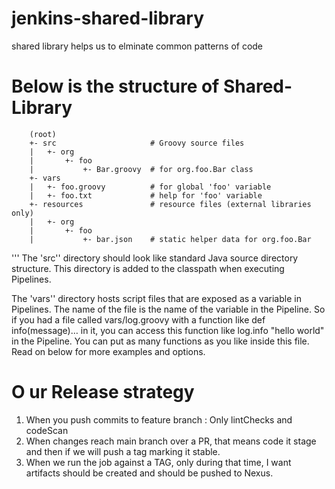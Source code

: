 # jenkins-shared-library


shared library helps us to elminate common patterns of code 

# Below is the structure of Shared-Library

        (root)
        +- src                     # Groovy source files
        |   +- org
        |       +- foo
        |           +- Bar.groovy  # for org.foo.Bar class
        +- vars
        |   +- foo.groovy          # for global 'foo' variable
        |   +- foo.txt             # help for 'foo' variable
        +- resources               # resource files (external libraries only)
        |   +- org
        |       +- foo
        |           +- bar.json    # static helper data for org.foo.Bar

'''
The 'src'' directory should look like standard Java source directory structure. This directory is added to the classpath when executing Pipelines.

The 'vars'' directory hosts script files that are exposed as a variable in Pipelines. The name of the file is the name of the variable in the Pipeline. So if you had a file called vars/log.groovy with a function like def info(message)…​ in it, you can access this function like log.info "hello world" in the Pipeline. You can put as many functions as you like inside this file. Read on below for more examples and options.

# O ur Release strategy

1) When you push commits to feature branch : Only lintChecks and codeScan 
2) When changes reach main branch over a PR, that means code it stage and then if we will push a tag marking it stable.
3) When we run the job against a TAG, only during that time, I want artifacts should be created and should be pushed to Nexus.